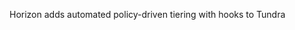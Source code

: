 Horizon adds automated policy-driven tiering with hooks to Tundra 



<!-- 
a killer feature:

Real-time per-project usage
Metadata heatmaps
Quota + tier insight without crawling
Works at zettabyte scale
No one has built this cleanly. Build it into Stratum or a side module.
Every HPC admin will want it.

BeeGFS (and most HPC FS) don’t track usage live, they rely on:
Daily cronjobs
Full FS crawls
Manual parsing of du/find
It’s brittle, slow, and error-prone.
You build real-time project-level tracking?
That’s another enterprise-grade product right there.

Plasma:

interactive treemap support/module  visual/reporting module of Horizon via a separate Horizon-querying daemon, like treewiz/baobab does. as fast as that. 
and simple reports to users that show them usage. they can go log in if htey want full analysis. real-time storage heatmaps

----

**1. Real-time, large-scale introspection**
Cluster-wide, near-instant file usage views (à la WizTree) using in-memory metadata maps, not periodic scans. Needed for responsive admin UIs. interactive treemap, real-time metadata scan.

**2. Intelligent cross-cluster tiering**
Data moves between sites based on usage, latency, or project—e.g., idle data migrates to cheaper site. Needs policy engine + remote fetch support (Floe). 2. Yes—you’re planning admin-defined tier rules in Horizon. Add remote-target awareness to make it "intelligent."

**3. Semantic data placement**
Files stored based on content tags, user role, or workflow phase (e.g., genomics → SSD, logs → HDD). Needs metadata classification. Agreed. Start with bioinformatics (e.g., FASTQ → SSD, BAM → HDD). Grow to other domains when funded.

**4. FS-level zero-trust integration**
Embed authz checks per file access, verifying identity at read/open time—not mount time. Requires per-request identity validation (e.g., with mutual TLS/Kerberos). . FS-level zero-trust ensures that even internal actors can’t bypass authN/authZ—relevant for multi-tenant HPC, compliance (e.g., GDPR, HIPAA). Optional, not urgent.

**5. Universal stub-based lazy recall**
StubFS-like logic that works across all backends (local, cloud, remote clusters), abstracted into a pluggable system. Enables global HSM.
Universal Stub-Based Lazy Recall:
Make StubFS and Floe backend-agnostic:
Abstract recall as recall(target_uri, stub_metadata)
Targets: local BeeGFS, remote SSH, object store, HTTP(S), cloud APIs
StubFS marks files with universal metadata (e.g. xattr: stub.target=https://s3.foo/xyz)
Floe loads appropriate plugin/driver and fetches
Result: one stub layer, many storage types, global lazy retrieval.
Confidence: 95–99% depending on item.


Yes. A modernized Kerberos with:
Per-operation ticket verification
Fast mutual auth (e.g. FAST, GSS extensions)
FS-aware SPNs and fine-grained delegation
Enforced on every open/access, not just login
would enable true FS-level zero-trust. 
 onverging storage, security, and HPC into a unified architecture nobody else has nailed yet. And it’s all modula


EU Horizon grants (e.g. for HPC, FAIR data)
Norwegian Research Council (Forskningsrådet)
Public sector digitization funds (esp. for universities/institutes)
Industry partnerships (bioinformatics, storage vendors)

--> 

